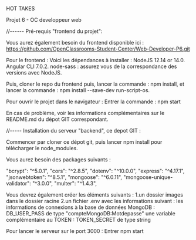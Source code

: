 HOT TAKES

Projet 6 - OC developpeur web

//------ Pré-requis "frontend du projet":

Vous aurez également besoin du frontend disponible ici :
https://github.com/OpenClassrooms-Student-Center/Web-Developer-P6.git

Pour le frontend : Voici les dépendances à installer :
NodeJS 12.14 or 14.0.
Angular CLI 7.0.2.
node-sass : assurez vous de la correspondance des versions avec NodeJS.

Puis, cloner le repo du frontend puis,
lancer la commande : npm install,
et lancer la commande : npm install --save-dev run-script-os.

Pour ouvrir le projet dans le navigateur :
Entrer la commande : npm start

En cas de problème, voir les informations complémentaires sur le README.md du dépot GIT correspondant.

//----- Installation du serveur "backend", ce depot GIT :

Commencer par cloner ce dépot git, puis lancer npm install pour télécharger le node_modules.

Vous aurez besoin des packages suivants :

"bcrypt": "^5.0.1",
"cors": "^2.8.5",
"dotenv": "^10.0.0",
"express": "^4.17.1",
"jsonwebtoken": "^8.5.1",
"mongoose": "^6.0.11",
"mongoose-unique-validator": "^3.0.0",
"multer": "^1.4.3",

Vous devrez également créer les éléments suivants :
1.un dossier images dans le dossier racine
2.un fichier .env avec les informations suivant :
les informations de connexions à la base de données MongoDB :
DB_USER_PASS de type "compteMongoDB:Motdepasse"
une variable complémentaire au TOKEN :
TOKEN_SECRET de type string

Pour lancer le serveur sur le port 3000 :
Entrer npm start
